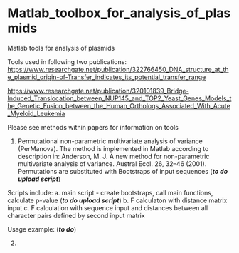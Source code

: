 # Matlab_toolbox_for_analysis_of_plasmids
Matlab tools for analysis of plasmids

Tools used in following two publications:
https://www.researchgate.net/publication/322766450_DNA_structure_at_the_plasmid_origin-of-Transfer_indicates_its_potential_transfer_range

https://www.researchgate.net/publication/320101839_Bridge-Induced_Translocation_between_NUP145_and_TOP2_Yeast_Genes_Models_the_Genetic_Fusion_between_the_Human_Orthologs_Associated_With_Acute_Myeloid_Leukemia

Please see methods within papers for information on tools

1. Permutational non-parametric multivariate analysis of variance (PerManova).
The method is implemented in Matlab according to description in: Anderson, M. J. A new method for non-parametric multivariate analysis of variance. Austral Ecol. 26, 32–46 (2001).
Permutations are substituted with Bootstraps of input sequences (***to do upload script***)

Scripts include:
a. main script - create bootstraps, call main functions, calculate p-value (***to do upload script***)
b. F calculaton with distance matrix input
c. F calculation with sequence input and distances between all character pairs defined by second input matrix

Usage example:
(***to do***)

2. 
